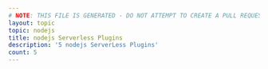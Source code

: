 ```yaml
---
# NOTE: THIS FILE IS GENERATED - DO NOT ATTEMPT TO CREATE A PULL REQUEST TO UPDATE THE DATA. 
layout: topic
topic: nodejs
title: nodejs Serverless Plugins
description: '5 nodejs ServerLess Plugins'
count: 5
---
```

